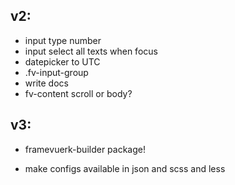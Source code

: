 ## v2:
- input type number
- input select all texts when focus
- datepicker to UTC
- .fv-input-group
- write docs
- fv-content scroll or body?

## v3:
- framevuerk-builder package!

- make configs available in json and scss and less
